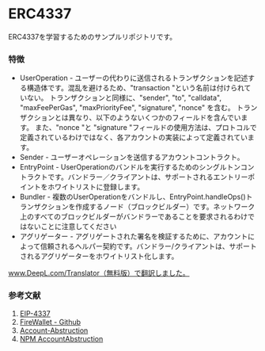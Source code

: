 # ERC4337
ERC4337を学習するためのサンプルリポジトリです。

### 特徴

- UserOperation - ユーザーの代わりに送信されるトランザクションを記述する構造体です。混乱を避けるため、"transaction "という名前は付けられていない。
トランザクションと同様に、"sender", "to", "calldata", "maxFeePerGas", "maxPriorityFee", "signature", "nonce" を含む。
トランザクションとは異なり、以下のようないくつかのフィールドを含んでいます。
また、"nonce "と "signature "フィールドの使用方法は、プロトコルで定義されているわけではなく、各アカウントの実装によって定義されています。
- Sender - ユーザーオペレーションを送信するアカウントコントラクト。
- EntryPoint - UserOperationのバンドルを実行するためのシングルトンコントラクトです。バンドラー／クライアントは、サポートされるエントリーポイントをホワイトリストに登録します。
- Bundler - 複数のUserOperationをバンドルし、EntryPoint.handleOps()トランザクションを作成するノード（ブロックビルダー）です。ネットワーク上のすべてのブロックビルダーがバンドラーであることを要求されるわけではないことに注意してください
- アグリゲーター - アグリゲートされた署名を検証するために、アカウントによって信頼されるヘルパー契約です。バンドラー/クライアントは、サポートされるアグリゲーターをホワイトリスト化します。

www.DeepL.com/Translator（無料版）で翻訳しました。

### 参考文献
1. [EIP-4337](https://eips.ethereum.org/EIPS/eip-4337)
2. [FireWallet - Github](https://github.com/xwing-india/eth-india)
3. [Account-Abstruction](https://github.com/eth-infinitism/account-abstraction)
4. [NPM  AccountAbstruction](https://www.npmjs.com/package/@account-abstraction/contracts)
